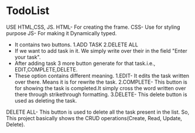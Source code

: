 # TodoList
USE HTML,CSS, JS.
HTML- For creating the frame.
CSS- Use for styling purpose
JS- For making it Dynamically typed.

- It contains two buttons.
1.ADD TASK
2.DELETE ALL
- If we want to add task in it. We simply write over their in the field "Enter your task".
- After adding task 3 more button generate for that task.i.e., EDIT,COMPLETE,DELETE.
- These option contains different meaning.
1.EDIT- It edits the task written over there. Means it is for rewrite the task.
2.COMPLETE- This button is for showing the task is completed.It simply cross the word written over there through strikethrough formatting.
3.DELETE- This delete button is used as deleting the task.

DELETE ALL- This button is used to delete all the task present in the list.
So, This project basically shows the CRUD operations(Create, Read, Update, Delete).

